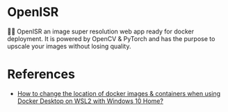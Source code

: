 # OpenISR

🚀🔥 OpenISR an image super resolution web app ready for docker deployment. It is powered by OpenCV & PyTorch and has the purpose to upscale your images without losing quality.

# References

- [How to change the location of docker images & containers when using Docker Desktop on WSL2 with Windows 10 Home?](https://stackoverflow.com/questions/62441307/how-can-i-change-the-location-of-docker-images-when-using-docker-desktop-on-wsl2)